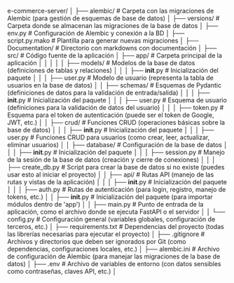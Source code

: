 e-commerce-server/
│
├── alembic/                      # Carpeta con las migraciones de Alembic (para gestión de esquemas de base de datos)
│   ├── versions/                 # Carpeta donde se almacenan las migraciones de la base de datos
│   ├── env.py                    # Configuración de Alembic y conexión a la BD
│   ├── script.py.mako            # Plantilla para generar nuevas migraciones
│
├── Documentation/                # Directorio con markdowns con documentación 
│
├── src/                          # Código fuente de la aplicación
│   ├── app/                      # Carpeta principal de la aplicación
│   │   │ 
│   │   ├── models/               # Modelos de la base de datos (definiciones de tablas y relaciones)
│   │   │   ├── __init__.py       # Inicialización del paquete
│   │   │   ├── user.py           # Modelo de usuario (representa la tabla de usuarios en la base de datos)
│   │   ├── schemas/              # Esquemas de Pydantic (definiciones de datos para la validación de entrada/salida)
│   │   │   ├── __init__.py       # Inicialización del paquete
│   │   │   ├── user.py           # Esquema de usuario (definiciones para la validación de datos del usuario)
│   │   │   ├── token.py          # Esquema para el token de autenticación (puede ser el token de Google, JWT, etc.)
│   │   ├── crud/                 # Funciones CRUD (operaciones básicas sobre la base de datos)
│   │   │   ├── __init__.py       # Inicialización del paquete
│   │   │   ├── user.py           # Funciones CRUD para usuarios (como crear, leer, actualizar, eliminar usuarios)
│   │   ├── database/             # Configuración de la base de datos
│   │   │   ├── __init__.py       # Inicialización del paquete
│   │   │   ├── session.py        # Manejo de la sesión de la base de datos (creación y cierre de conexiones)
│   │   │   ├── create_db.py      # Script para crear la base de datos si no existe (puedes usar esto al iniciar el proyecto)
│   │   ├── api/                  # Rutas API (manejo de las rutas y vistas de la aplicación)
│   │   │   ├── __init__.py       # Inicialización del paquete
│   │   │   ├── auth.py           # Rutas de autenticación (para login, registro, manejo de tokens, etc.)
│   │   ├── __init__.py           # Inicialización del paquete (para importar módulos dentro de 'app')
│   │   ├── main.py               # Punto de entrada de la aplicación, como el archivo donde se ejecuta FastAPI o el servidor
│   │   └── config.py             # Configuración general (variables globales, configuración de terceros, etc.)
│
├── requirements.txt              # Dependencias del proyecto (todas las librerías necesarias para ejecutar el proyecto)
│
├── .gitignore                    # Archivos y directorios que deben ser ignorados por Git (como dependencias, configuraciones locales, etc.)
│
├── alembic.ini                   # Archivo de configuración de Alembic (para manejar las migraciones de la base de datos)
│
├── .env                          # Archivo de variables de entorno (con datos sensibles como contraseñas, claves API, etc.)
│
